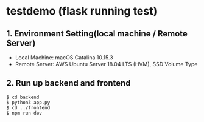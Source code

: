 # testdemo (flask running test)

## 1. Environment Setting(local machine / Remote Server)
* Local Machine: macOS Catalina 10.15.3
* Remote Server: AWS Ubuntu Server 18.04 LTS (HVM), SSD Volume Type 

## 2. Run up backend and frontend
```
$ cd backend
$ python3 app.py
$ cd ../frontend
$ npm run dev
```